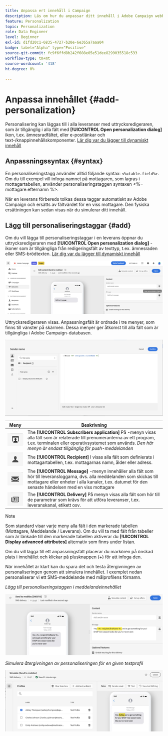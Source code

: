 ```yaml
---
title: Anpassa ert innehåll i Campaign
description: Läs om hur du anpassar ditt innehåll i Adobe Campaign webbgränssnitt
feature: Personalization
topic: Personalization
role: Data Engineer
level: Beginner
exl-id: d1fd20c1-6835-4727-b20e-6e365a7aaa04
badge: label="Alpha" type="Positive"
source-git-commit: fc9f6ffd8b242f608e05e51dee8299035518c533
workflow-type: tm+mt
source-wordcount: '418'
ht-degree: 0%

---
```



# Anpassa innehållet {#add-personalization}

Personalisering kan läggas till i alla leveranser med uttrycksredigeraren, som är tillgänglig i alla fält med **[!UICONTROL Open personalization dialog]** ikon, t.ex. ämnesradfältet, eller e-postlänkar och text-/knappinnehållskomponenter. [Lär dig var du lägger till dynamiskt innehåll](gs-personalization.md/#access)

## Anpassningssyntax {#syntax}

En personaliseringstagg använder alltid följande syntax: `<%=table.field%>`. Om du till exempel vill infoga namnet på mottagaren, som lagras i mottagartabellen, använder personaliseringstaggen syntaxen &lt;%= mottagare.efternamn %>.

När en leverans förbereds tolkas dessa taggar automatiskt av Adobe Campaign och ersätts av fältvärdet för en viss mottagare. Den fysiska ersättningen kan sedan visas när du simulerar ditt innehåll.

## Lägg till personaliseringstaggar {#add}

Om du vill lägga till personaliseringstaggar i en leverans öppnar du uttrycksredigeraren med **[!UICONTROL Open personalization dialog]** -ikoner som är tillgängliga från redigeringsfält av texttyp, t.ex. ämnesraden eller SMS-brödtexten. [Lär dig var du lägger till dynamiskt innehåll](gs-personalization.md/#access)

![](assets/perso-access.png)

Uttrycksredigeraren visas. Anpassningsfält är ordnade i tre menyer, som finns till vänster på skärmen. Dessa menyer ger åtkomst till alla fält som är tillgängliga i Adobe Campaign-databasen.

![](assets/perso-insert-field.png)

| Meny | Beskrivning |
|-----|------------|
| ![](assets/do-not-localize/perso-subscribers-menu.png) | The **[!UICONTROL Subscribers application]** På -menyn visas alla fält som är relaterade till prenumeranterna av ett program, t.ex. terminalen eller operativsystemet som används. *Den här menyn är endast tillgänglig för push-meddelanden* |
| ![](assets/do-not-localize/perso-recipients-menu.png) | The **[!UICONTROL Recipient]** I visas alla fält som definierats i mottagartabellen, t.ex. mottagarnas namn, ålder eller adress. |
| ![](assets/do-not-localize/perso-message-menu.png) | The **[!UICONTROL Message]** -menyn innehåller alla fält som hör till leveransloggarna, dvs. alla meddelanden som skickas till mottagare eller enheter i alla kanaler, t.ex. datumet för den senaste händelsen med en viss mottagare |
| ![](assets/do-not-localize/perso-delivery-menu.png) | The **[!UICONTROL Delivery]** På menyn visas alla fält som hör till de parametrar som krävs för att utföra leveranser, t.ex. leveranskanal, etikett osv. |

>[!NOTE]
>
>Som standard visar varje meny alla fält i den markerade tabellen (Mottagare, Meddelande / Leverans). Om du vill ta med fält från tabeller som är länkade till den markerade tabellen aktiverar du **[!UICONTROL Display advanced attributes]** alternativ som finns under listan.

Om du vill lägga till ett anpassningsfält placerar du markören på önskad plats i innehållet och klickar på plusknappen (+) för att infoga den.

När innehållet är klart kan du spara det och testa återgivningen av personaliseringen genom att simulera innehållet. I exemplet nedan personaliserar vi ett SMS-meddelande med målprofilens förnamn.

*Lägg till personaliseringstaggen i meddelandeinnehållet*

![](assets/perso-preview1.png)

*Simulera återgivningen av personaliseringen för en given testprofil*

![](assets/perso-preview2.png)
